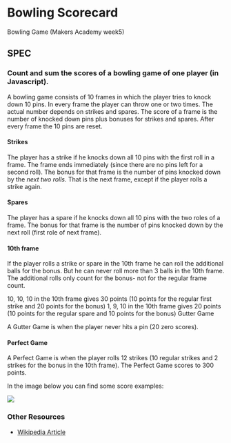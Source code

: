 # Bowling Scorecard 
Bowling Game (Makers Academy week5)

## SPEC 

### Count and sum the scores of a bowling game of one player (in Javascript).

A bowling game consists of 10 frames in which the player tries to knock down 10 pins. 
In every frame the player can throw one or two times. 
The actual number depends on strikes and spares. 
The score of a frame is the number of knocked down pins plus bonuses for strikes and spares. 
After every frame the 10 pins are reset.

#### Strikes

The player has a strike if he knocks down all 10 pins with the first roll in a frame. 
The frame ends immediately (since there are no pins left for a second roll). 
The bonus for that frame is the number of pins knocked down by the _next two rolls._ That is the next frame, except if the player rolls a strike again.

#### Spares

The player has a spare if he knocks down all 10 pins with the two roles of a frame. 
The bonus for that frame is the number of pins knocked down by the next roll (first role of next frame).

#### 10th frame

If the player rolls a strike or spare in the 10th frame he can roll the additional balls for the bonus. 
But he can never roll more than 3 balls in the 10th frame. 
The additional rolls only count for the bonus- not for the regular frame count.

10, 10, 10 in the 10th frame gives 30 points (10 points for the regular first strike and 20 points for the bonus)
1, 9, 10 in the 10th frame gives 20 points (10 points for the regular spare and 10 points for the bonus)
Gutter Game

A Gutter Game is when the player never hits a pin (20 zero scores).

#### Perfect Game

A Perfect Game is when the player rolls 12 strikes (10 regular strikes and 2 strikes for the bonus in the 10th frame). The Perfect Game scores to 300 points.


In the image below you can find some score examples:

![](https://raw.githubusercontent.com/makersacademy/course/master/challenges/images/BowlingChallenge.png?token=AH9p1ePjBJEeylGVD8DPz4JyHPXETRYIks5Uy1OTwA%3D%3D)

### Other Resources
* [Wikipedia Article](http://en.wikipedia.org/wiki/Ten-pin_bowling)
